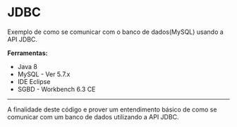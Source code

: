# JDBC
Exemplo de como se comunicar com o banco de dados(MySQL) usando a API JDBC. 

<strong>Ferramentas:</strong>
<ul>
  <li>Java 8</li>
  <li>MySQL - Ver 5.7.x</li>
  <li>IDE Eclipse</li>
  <li>SGBD - Workbench 6.3 CE</li>
</ul>

<hr>

A finalidade deste código e prover um entendimento básico de como se comunicar com um banco de dados utilizando a API JDBC.
